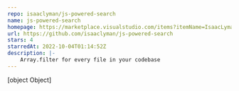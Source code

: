 ```yaml
---
repo: isaaclyman/js-powered-search
name: js-powered-search
homepage: https://marketplace.visualstudio.com/items?itemName=IsaacLyman.js-powered-search
url: https://github.com/isaaclyman/js-powered-search
stars: 4
starredAt: 2022-10-04T01:14:52Z
description: |-
    Array.filter for every file in your codebase
---
```


[object Object]
